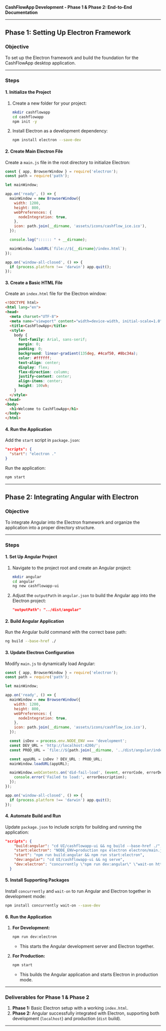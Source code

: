 **CashFlowApp Development - Phase 1 & Phase 2: End-to-End Documentation**

---

## **Phase 1: Setting Up Electron Framework**

### **Objective**
To set up the Electron framework and build the foundation for the CashFlowApp desktop application.

---

### **Steps**

#### 1. **Initialize the Project**
1. Create a new folder for your project:
   ```bash
   mkdir cashflowapp
   cd cashflowapp
   npm init -y
   ```
2. Install Electron as a development dependency:
   ```bash
   npm install electron --save-dev
   ```

#### 2. **Create Main Electron File**
Create a `main.js` file in the root directory to initialize Electron:

```javascript
const { app, BrowserWindow } = require('electron');
const path = require('path');

let mainWindow;

app.on('ready', () => {
  mainWindow = new BrowserWindow({
    width: 1200,
    height: 800,
    webPreferences: {
      nodeIntegration: true,
    },
    icon: path.join(__dirname, 'assets/icons/cashflow_ice.ico'),
  });

  console.log(":::::: " + __dirname);

  mainWindow.loadURL(`file://${__dirname}/index.html`);
});

app.on('window-all-closed', () => {
  if (process.platform !== 'darwin') app.quit();
});
```

#### 3. **Create a Basic HTML File**
Create an `index.html` file for the Electron window:

```html
<!DOCTYPE html>
<html lang="en">
<head>
  <meta charset="UTF-8">
  <meta name="viewport" content="width=device-width, initial-scale=1.0">
  <title>CashFlowApp</title>
  <style>
    body {
      font-family: Arial, sans-serif;
      margin: 0;
      padding: 0;
      background: linear-gradient(135deg, #4caf50, #8bc34a);
      color: #ffffff;
      text-align: center;
      display: flex;
      flex-direction: column;
      justify-content: center;
      align-items: center;
      height: 100vh;
    }
  </style>
</head>
<body>
  <h1>Welcome to CashFlowApp</h1>
</body>
</html>
```

#### 4. **Run the Application**
Add the `start` script in `package.json`:
```json
"scripts": {
  "start": "electron ."
}
```
Run the application:
```bash
npm start
```

---

## **Phase 2: Integrating Angular with Electron**

### **Objective**
To integrate Angular into the Electron framework and organize the application into a proper directory structure.

---

### **Steps**

#### 1. **Set Up Angular Project**
1. Navigate to the project root and create an Angular project:
   ```bash
   mkdir angular
   cd angular
   ng new cashflowapp-ui
   ```
2. Adjust the `outputPath` in `angular.json` to build the Angular app into the Electron project:
   ```json
   "outputPath": "../dist/angular"
   ```

#### 2. **Build Angular Application**
Run the Angular build command with the correct base path:
```bash
ng build --base-href ./
```

#### 3. **Update Electron Configuration**
Modify `main.js` to dynamically load Angular:

```javascript
const { app, BrowserWindow } = require('electron');
const path = require('path');

let mainWindow;

app.on('ready', () => {
  mainWindow = new BrowserWindow({
    width: 1200,
    height: 800,
    webPreferences: {
      nodeIntegration: true,
    },
    icon: path.join(__dirname, 'assets/icons/cashflow_ice.ico'),
  });

  const isDev = process.env.NODE_ENV === 'development';
  const DEV_URL = 'http://localhost:4200/';
  const PROD_URL = `file://${path.join(__dirname, '../dist/angular/index.html')}`;

  const appURL = isDev ? DEV_URL : PROD_URL;
  mainWindow.loadURL(appURL);

  mainWindow.webContents.on('did-fail-load', (event, errorCode, errorDescription) => {
    console.error('Failed to load:', errorDescription);
  });
});

app.on('window-all-closed', () => {
  if (process.platform !== 'darwin') app.quit();
});
```

#### 4. **Automate Build and Run**
Update `package.json` to include scripts for building and running the application:

```json
"scripts": {
    "build:angular": "cd UI/cashflowapp-ui && ng build --base-href ./",
    "start:electron": "NODE_ENV=production npx electron electron/main.js",
    "start": "npm run build:angular && npm run start:electron",
    "dev:angular": "cd UI/cashflowapp-ui && ng serve",
    "dev:electron": "concurrently \"npm run dev:angular\" \"wait-on http://localhost:4200 && NODE_ENV=development npx electron electron/main.js\""
  }
```

#### 5. **Install Supporting Packages**
Install `concurrently` and `wait-on` to run Angular and Electron together in development mode:
```bash
npm install concurrently wait-on --save-dev
```

#### 6. **Run the Application**
1. **For Development:**
   ```bash
   npm run dev:electron
   ```
   - This starts the Angular development server and Electron together.

2. **For Production:**
   ```bash
   npm start
   ```
   - This builds the Angular application and starts Electron in production mode.

---

### **Deliverables for Phase 1 & Phase 2**
1. **Phase 1:** Basic Electron setup with a working `index.html`.
2. **Phase 2:** Angular successfully integrated with Electron, supporting both development (`localhost`) and production (`dist` build).

---


